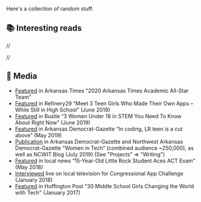 Here's a collection of random stuff.

## 📚 Interesting reads

//

//

## 📰 Media

- [Featured](https://arktimes.com/news/2020/05/01/2020-arkansas-times-academic-all-star-team) in Arkansas Times "2020 Arkansas Times Academic All-Star Team"
- [Featured](https://www.refinery29.com/en-us/2019/06/234155/teen-app-creators-apple-wwdc) in Refinery29 “Meet 3 Teen Girls Who Made Their Own Apps – While Still in High School” (June 2019)
- [Featured](https://www.bustle.com/p/3-women-under-18-in-stem-you-need-to-know-about-right-now-17913315) in Bustle “3 Women Under 18 in STEM You Need To Know About Right Now” (June 2019)
- [Featured](https://www.arkansasonline.com/news/2019/may/26/in-coding-lr-teen-is-a-cut-above-201905/) in Arkansas Democrat-Gazette “In coding, LR teen is a cut above” (May 2019)
- [Publication](https://www.aspirations.org/blog/innovator-innovator-apple-senior-director-women-entrepreneurs-and-high-school-wwdc19-scholar) in Arkansas Democrat-Gazette and Northwest Arkansas Democrat-Gazette “Women in Tech” (combined audience ~250,000), as well as NCWIT Blog (July 2019) (See "Projects" => "Writing")
- [Featured](https://www.kark.com/news/education/15-year-old-little-rock-student-aces-act-exam/1179045333/) in local news “15-Year-Old Little Rock Student Aces ACT Exam” (May 2018)
- [Interviewed](https://www.youtube.com/watch?v=6m-8i4sWhJc) live on local television for Congressional App Challenge (January 2018)
- [Featured](https://www.huffpost.com/entry/30-middle-school-girls-changing-the-world-with-tech_b_58753e21e4b0eb9e49bfc00f) in Huffington Post "30 Middle School Girls Changing the World with Tech" (January 2017)
